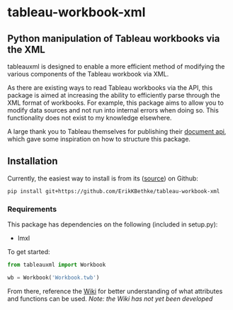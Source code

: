 # tableau-workbook-xml

## Python manipulation of Tableau workbooks via the XML
tableauxml is designed to enable a more efficient method of modifying the various components of the Tableau workbook via XML.

As there are existing ways to read Tableau workbooks via the API, this package is aimed at increasing the ability to efficiently parse through the XML format of workbooks. For example, this package aims to allow you to modify data sources and not run into internal errors when doing so. This functionality does not exist to my knowledge elsewhere.

A large thank you to Tableau themselves for publishing their [document api](http://tableau.github.io/document-api-python/docs/), which gave some inspiration on how to structure this package.

## Installation
Currently, the easiest way to install is from its ([source](https://github.com/ErikKBethke/tableau-workbook-xml)) on Github:

`pip install git+https://github.com/ErikKBethke/tableau-workbook-xml`

### Requirements
This package has dependencies on the following (included in setup.py):
* lmxl

To get started:
```python
from tableauxml import Workbook

wb = Workbook('Workbook.twb')
```
From there, reference the [Wiki]() for better understanding of what attributes and functions can be used.
_Note: the Wiki has not yet been developed_
